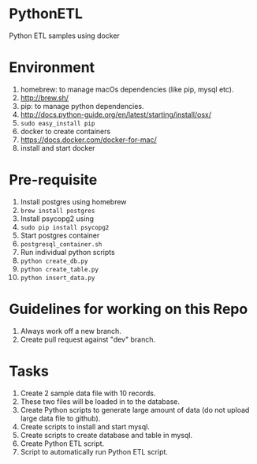 # PythonETL
Python ETL samples using docker

# Environment
1. homebrew: to manage macOs dependencies (like pip, mysql etc).
  1. http://brew.sh/
2. pip: to manage python dependencies.
  1. http://docs.python-guide.org/en/latest/starting/install/osx/
  2. `sudo easy_install pip`
3. docker to create containers
  1. https://docs.docker.com/docker-for-mac/
  2. install and start docker

# Pre-requisite
1. Install postgres using homebrew
  1. `brew install postgres`
2. Install psycopg2 using 
  1. `sudo pip install psycopg2`
3. Start postgres container
  1. `postgresql_container.sh`
4. Run individual python scripts
  1. `python create_db.py`
  2. `python create_table.py`
  3. `python insert_data.py`

# Guidelines for working on this Repo
1. Always work off a new branch.
2. Create pull request against "dev" branch.

# Tasks
1. Create 2 sample data file with 10 records.
2. These two files will be loaded in to the database.
3. Create Python scripts to generate large amount of data (do not upload large data file to github).
4. Create scripts to install and start mysql.
5. Create scripts to create database and table in mysql.
6. Create Python ETL script.
7. Script to automatically run Python ETL script.

